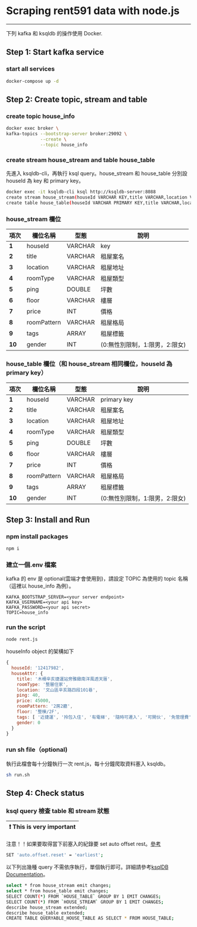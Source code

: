 # Scraping rent591 data with node.js

---

下列 kafka 和 ksqldb 的操作使用 Docker.

## Step 1: Start kafka service

### start all services

```sh
docker-compose up -d
```

## Step 2: Create topic, stream and table

### create topic house_info

```sh
docker exec broker \
kafka-topics --bootstrap-server broker:29092 \
             --create \
             --topic house_info
```

### create stream house_stream and table house_table

先進入 ksqldb-cli，再執行 ksql query。house_stream 和 house_table 分別設 houseId 為 key 和 primary key。

```sh
docker exec -it ksqldb-cli ksql http://ksqldb-server:8088
create stream house_stream(houseId VARCHAR KEY,title VARCHAR,location VARCHAR,roomType VARCHAR,ping DOUBLE,floor VARCHAR,price INT,roomPattern VARCHAR,tags ARRAY<VARCHAR>,gender INT) WITH (KAFKA_TOPIC='house_info',VALUE_FORMAT='json');
create table house_table(houseId VARCHAR PRIMARY KEY,title VARCHAR,location VARCHAR,roomType VARCHAR,ping DOUBLE,floor VARCHAR,price INT,roomPattern VARCHAR,tags ARRAY<VARCHAR>,gender INT) WITH (KAFKA_TOPIC='house_info',VALUE_FORMAT='json');

```

### house_stream 欄位

| **項次** | **欄位名稱** | **型態** | **說明**                       |
| -------- | ------------ | -------- | ------------------------------ |
| **1**    | houseId      | VARCHAR  | key                            |
| **2**    | title        | VARCHAR  | 租屋案名                       |
| **3**    | location     | VARCHAR  | 租屋地址                       |
| **4**    | roomType     | VARCHAR  | 租屋類型                       |
| **5**    | ping         | DOUBLE   | 坪數                           |
| **6**    | floor        | VARCHAR  | 樓層                           |
| **7**    | price        | INT      | 價格                           |
| **8**    | roomPattern  | VARCHAR  | 租屋格局                       |
| **9**    | tags         | ARRAY    | 租屋標籤                       |
| **10**   | gender       | INT      | (0:無性別限制，1:限男，2:限女) |

### house_table 欄位（和 house_stream 相同欄位，houseId 為 primary key）

| **項次** | **欄位名稱** | **型態** | **說明**                       |
| -------- | ------------ | -------- | ------------------------------ |
| **1**    | houseId      | VARCHAR  | primary key                    |
| **2**    | title        | VARCHAR  | 租屋案名                       |
| **3**    | location     | VARCHAR  | 租屋地址                       |
| **4**    | roomType     | VARCHAR  | 租屋類型                       |
| **5**    | ping         | DOUBLE   | 坪數                           |
| **6**    | floor        | VARCHAR  | 樓層                           |
| **7**    | price        | INT      | 價格                           |
| **8**    | roomPattern  | VARCHAR  | 租屋格局                       |
| **9**    | tags         | ARRAY    | 租屋標籤                       |
| **10**   | gender       | INT      | (0:無性別限制，1:限男，2:限女) |

## Step 3: Install and Run

### npm install packages

```sh
npm i
```

### 建立一個.env 檔案

kafka 的 env 是 optional(雲端才會使用到)，請設定 TOPIC 為使用的 topic 名稱（這裡以 house_info 為例）。

```
KAFKA_BOOTSTRAP_SERVER=<your server endpoint>
KAFKA_USERNAME=<your api key>
KAFKA_PASSWORD=<your api secret>
TOPIC=house_info
```

### run the script

```sh
node rent.js
```

houseInfo object 的架構如下

```javascript
{
  houseId: '12417982',
  houseAttr: {
    title: '木柵辛亥捷運站旁雅緻南洋風透天厝',
    roomType: '整層住家',
    location: '文山區辛亥路四段101巷',
    ping: 40,
    price: 45000,
    roomPattern: '2房2廳',
    floor: '整棟/2F',
    tags: [ '近捷運', '拎包入住', '有電梯', '隨時可遷入', '可開伙', '免管理費' ],
    gender: 0
  }
}
```

### run sh file（optional)

執行此檔會每十分鐘執行一次 rent.js，每十分鐘爬取資料塞入 ksqldb。

```sh
sh run.sh
```

## Step 4: Check status

### ksql query 檢查 table 和 stream 狀態

| :exclamation: This is very important |
| ------------------------------------ |

注意！！如果要取得當下前塞入的紀錄要 set auto offset rest。[參考](https://myapollo.com.tw/zh-tw/kafka-auto-offset-reset/)

```sh
SET 'auto.offset.reset' = 'earliest';
```

以下列出幾種 query 不需依序執行，單個執行即可。詳細請參考[ksqlDB Documentation](https://docs.ksqldb.io/en/latest/)。

```sh
select * from house_stream emit changes;
select * from house_table emit changes;
SELECT COUNT(*) FROM `HOUSE_TABLE` GROUP BY 1 EMIT CHANGES;
SELECT COUNT(*) FROM `HOUSE_STREAM` GROUP BY 1 EMIT CHANGES;
describe house_stream extended;
describe house_table extended;
CREATE TABLE QUERYABLE_HOUSE_TABLE AS SELECT * FROM HOUSE_TABLE;
```
